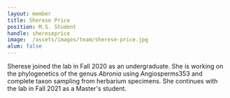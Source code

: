 ```yaml
---
layout: member
title: Sherese Price
position: M.S. Student
handle: shereseprice
image:  /assets/images/team/sherese-price.jpg
alum: false
---
```


Sherese joined the lab in Fall 2020 as an undergraduate. She is working on the phylogenetics of the genus _Abronia_ using Angiosperms353 and complete taxon sampling from herbarium specimens. She continues with the lab in Fall 2021 as a Master's student.
